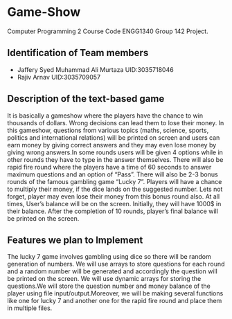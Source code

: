 # Game-Show
Computer Programming 2 Course Code ENGG1340 Group 142 Project.

## Identification of Team members
* Jaffery Syed Muhammad Ali Murtaza   UID:3035718046
* Rajiv Arnav   UID:3035709057

## Description of the text-based game

It is basically a gameshow where the players have the chance to win thousands of dollars. Wrong decisions can lead them to lose their money.
In this gameshow, questions from various topics (maths, science, sports,  politics and international relations) will be printed on screen and 
users can earn money by giving correct answers and they may even lose money by giving wrong answers.In some rounds users will be given 4 options 
while in other rounds they have to type in the answer themselves. There will also be rapid fire round where the players have a time of 60 seconds
to answer maximum questions and an option of “Pass”. There will also be 2-3 bonus rounds of the  famous gambling game “Lucky 7”. Players will have 
a chance to multiply their money, if the dice lands on the suggested number. Lets not forget, player may even lose their money from this bonus round 
also. At all times, User’s balance will be on the screen. Initially, they will have 1000$ in their balance. After the completion of 10 rounds, player’s 
final balance will be printed on the screen.
## Features we plan to Implement
The lucky 7 game involves gambling using dice so there will be random generation of numbers. We will use arrays to store questions for each round and a random number will 
be generated and accordingly the question will be printed on the screen. We will use dynamic arrays for storing the questions.We will store the question number and money 
balance of the player using file input/output.Moreover, we will be making several functions like one for lucky 7 and another one for the rapid fire round and place them in
multiple files.
